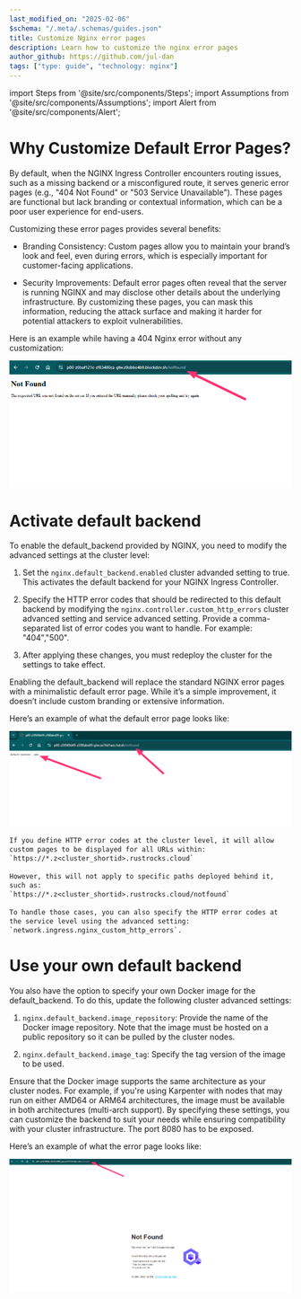 ```yaml
---
last_modified_on: "2025-02-06"
$schema: "/.meta/.schemas/guides.json"
title: Customize Nginx error pages
description: Learn how to customize the nginx error pages
author_github: https://github.com/jul-dan
tags: ["type: guide", "technology: nginx"]
---
```

import Steps from '@site/src/components/Steps';
import Assumptions from '@site/src/components/Assumptions';
import Alert from '@site/src/components/Alert';

# Why Customize Default Error Pages?

By default, when the NGINX Ingress Controller encounters routing issues, such as a missing backend or a misconfigured route, it serves generic error pages (e.g., "404 Not Found" or "503 Service Unavailable"). These pages are functional but lack branding or contextual information, which can be a poor user experience for end-users.

Customizing these error pages provides several benefits:

* Branding Consistency: Custom pages allow you to maintain your brand’s look and feel, even during errors, which is especially important for customer-facing applications.

* Security Improvements: Default error pages often reveal that the server is running NGINX and may disclose other details about the underlying infrastructure. By customizing these pages, you can mask this information, reducing the attack surface and making it harder for potential attackers to exploit vulnerabilities.

Here is an example while having a 404 Nginx error without any customization:

<p align="center">
  <img src="/img/nginx-customization/nginx_no_custo.png" alt="nginx 404 no customization" />
</p>

# Activate default backend

To enable the default_backend provided by NGINX, you need to modify the advanced settings at the cluster level:

1. Set the `nginx.default_backend.enabled` cluster advanded setting to true. This activates the default backend for your NGINX Ingress Controller.

2. Specify the HTTP error codes that should be redirected to this default backend by modifying the `nginx.controller.custom_http_errors` cluster advanced setting and service advanced setting. Provide a comma-separated list of error codes you want to handle. For example: "404","500".

3. After applying these changes, you must redeploy the cluster for the settings to take effect.

Enabling the default_backend will replace the standard NGINX error pages with a minimalistic default error page. While it’s a simple improvement, it doesn’t include custom branding or extensive information.

Here’s an example of what the default error page looks like:

<p align="center">
  <img src="/img/nginx-customization/nginx_default_backend_no_custo.png" alt="nginx 404 with default backend no customization" />
</p>

<Alert type="warning">

    If you define HTTP error codes at the cluster level, it will allow custom pages to be displayed for all URLs within:
    `https://*.z<cluster_shortid>.rustrocks.cloud`

    However, this will not apply to specific paths deployed behind it, such as:
    `https://*.z<cluster_shortid>.rustrocks.cloud/notfound`

    To handle those cases, you can also specify the HTTP error codes at the service level using the advanced setting:
    `network.ingress.nginx_custom_http_errors`.

</Alert>

# Use your own default backend

You also have the option to specify your own Docker image for the default_backend. To do this, update the following cluster advanced settings:

1. `nginx.default_backend.image_repository`: Provide the name of the Docker image repository. Note that the image must be hosted on a public repository so it can be pulled by the cluster nodes.
  
2. `nginx.default_backend.image_tag`: Specify the tag version of the image to be used.

<Alert type="warning">
  Ensure that the Docker image supports the same architecture as your cluster nodes. For example, if you're using Karpenter with nodes that may run on either AMD64 or ARM64 architectures, the image must be available in both architectures (multi-arch support).
  By specifying these settings, you can customize the backend to suit your needs while ensuring compatibility with your cluster infrastructure.
  The port 8080 has to be exposed.
</Alert>

Here’s an example of what the error page looks like:

<p align="center">
  <img src="/img/nginx-customization/nginx_default_backend_custo.png" alt="nginx 404 with default backend no customization" />
</p>



